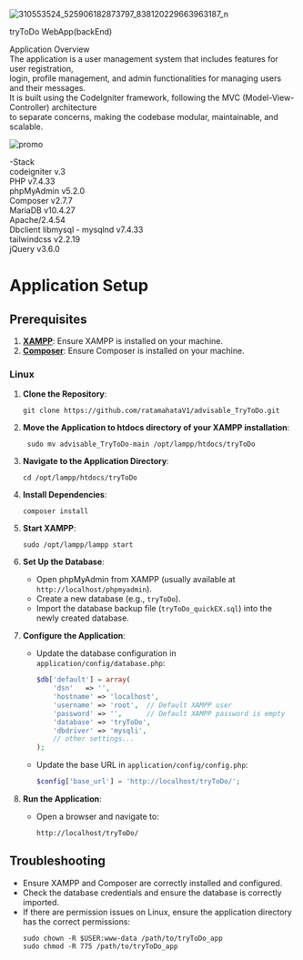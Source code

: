 ![310553524_525906182873797_838120229663963187_n](https://github.com/ratamahataV1/advisable_TryToDo/assets/11263014/4f191a17-a994-4926-820a-e7a598b3777c)<br>

tryToDo WebApp(backEnd)<br>

Application Overview<br>
The application is a user management system that includes features for user registration,<br> 
login, profile management, and admin functionalities for managing users and their messages.<br> 
It is built using the CodeIgniter framework, following the MVC (Model-View-Controller) architecture<br> 
to separate concerns, making the codebase modular, maintainable, and scalable.<br>

![promo](https://github.com/ratamahataV1/advisable_TryToDo/assets/11263014/17ec1fd3-82b0-437d-bacf-08a1beb3c931)<br>

-Stack<br>
codeigniter v.3<br>
PHP v7.4.33<br>
phpMyAdmin v5.2.0<br>
Composer v2.7.7<br>
MariaDB v10.4.27<br>
Apache/2.4.54<br>
Dbclient libmysql - mysqlnd v7.4.33<br>
tailwindcss v2.2.19<br>
jQuery v3.6.0<br>


# Application Setup

## Prerequisites

1. [**XAMPP**](https://www.apachefriends.org/index.html): Ensure XAMPP is installed on your machine.
2. [**Composer**](https://getcomposer.org/): Ensure Composer is installed on your machine.

### Linux

1. **Clone the Repository**:
    ```
    git clone https://github.com/ratamahataV1/advisable_TryToDo.git
    ```
2. **Move the Application to htdocs directory of your XAMPP installation**:
   
		sudo mv advisable_TryToDo-main /opt/lampp/htdocs/tryToDo
   

4. **Navigate to the Application Directory**:
    ```
    cd /opt/lampp/htdocs/tryToDo
    ```

5. **Install Dependencies**:
    ```
    composer install
    ```
4. **Start XAMPP**:
   ```
   sudo /opt/lampp/lampp start
 	```
6. **Set Up the Database**:
    - Open phpMyAdmin from XAMPP (usually available at `http://localhost/phpmyadmin`).
    - Create a new database (e.g., `tryToDo`).
    - Import the database backup file (`tryToDo_quickEX.sql`) into the newly created database.

7. **Configure the Application**:
    - Update the database configuration in `application/config/database.php`:
      ```php
      $db['default'] = array(
          'dsn'   => '',
          'hostname' => 'localhost',
          'username' => 'root',  // Default XAMPP user
          'password' => '',      // Default XAMPP password is empty
          'database' => 'tryToDo',
          'dbdriver' => 'mysqli',
          // other settings...
      );
      ```

    - Update the base URL in `application/config/config.php`:
      ```php
      $config['base_url'] = 'http://localhost/tryToDo/';
      ```

8. **Run the Application**:
    - Open a browser and navigate to:
      ```
      http://localhost/tryToDo/
      ```

## Troubleshooting

- Ensure XAMPP and Composer are correctly installed and configured.
- Check the database credentials and ensure the database is correctly imported.
- If there are permission issues on Linux, ensure the application directory has the correct permissions:
  ```
  sudo chown -R $USER:www-data /path/to/tryToDo_app
  sudo chmod -R 775 /path/to/tryToDo_app
